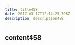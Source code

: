 ```yaml
---
title: title458
date: 2017-03-17T17:14:25.798Z
description: description458
---
```


## content458
  
